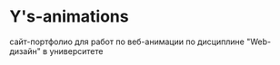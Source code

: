 # Y's-animations
сайт-портфолио для работ по веб-анимации по дисциплине "Web-дизайн" в университете
